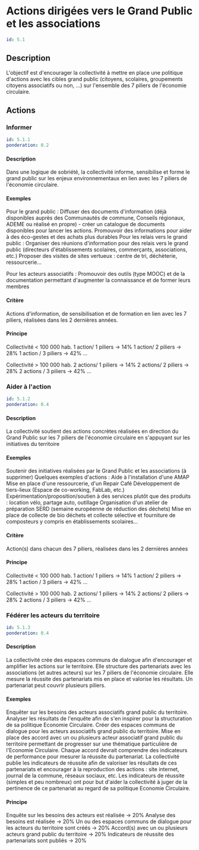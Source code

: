 # Actions dirigées vers le Grand Public et les associations
```yaml
id: 5.1
```
## Description
L'objectif est d'encourager la collectivité à mettre en place une politique d'actions avec les cibles grand public (citoyens, scolaires, groupements citoyens associatifs ou non, ...) sur l'ensemble des 7 piliers de l'économie circulaire.

## Actions
### Informer
```yaml
id: 5.1.1
ponderation: 0.2
```
#### Description
Dans une logique de sobriété, la collectivité informe, sensibilise et forme le grand public sur les enjeux environnementaux en lien avec les 7 piliers de l'économie circulaire.

#### Exemples
Pour le grand public :
Diffuser des documents d'information (déjà disponibles auprès des Communautés de commune, Conseils régionaux, ADEME ou réalisé en propre) - créer un catalogue de documents disponibles pour lancer les actions. 
Promouvoir des informations pour aider à des éco-gestes et des achats plus durables
Pour les relais vers le grand public :
Organiser des réunions d'information pour des relais vers le grand public (directeurs d'établissements scolaires, commerçants, associations, etc.)
Proposer des visites de sites vertueux : centre de tri, déchèterie, ressourcerie...

Pour les acteurs associatifs :
Promouvoir des outils (type MOOC) et de la documentation permettant d'augmenter la connaissance et de former leurs membres

#### Critère
Actions d'information, de sensibilisation et de formation en lien avec les 7 piliers, réalisées dans les 2 dernières années.

#### Principe
Collectivité < 100 000 hab. 
1 action/ 1 piliers → 14%
1 action/ 2 piliers → 28%
1 action / 3 piliers → 42%
…

Collectivité > 100 000 hab. 
2 actions/ 1 piliers → 14%
2 actions/ 2 piliers → 28%
2 actions / 3 piliers → 42%
…


### Aider à l'action
```yaml
id: 5.1.2
ponderation: 0.4
```
#### Description
La collectivité soutient des actions concrètes réalisées en direction du Grand Public sur les 7 piliers de l'économie circulaire en s'appuyant sur les initiatives du territoire

#### Exemples
Soutenir des initiatives réalisées par le Grand Public et les associations (à supprimer)
Quelques exemples d'actions :
Aide à l'installation d'une AMAP
Mise en place d'une ressourcerie, d'un Repair Café
Développement de tiers-lieux (Espace de co-working, FabLab, etc.)
Expérimentation/proposition/soutien à des services plutôt que des produits : location vélo, partage auto, outillage
Organisation d'un atelier de préparation SERD (semaine européenne de réduction des déchets)
Mise en place de collecte de bio déchets et collecte sélective et fourniture de composteurs y compris en établissements scolaires...

#### Critère
Action(s) dans chacun des 7 piliers, réalisées dans les 2 dernières années

#### Principe
Collectivité < 100 000 hab.
1 action/ 1 piliers → 14%
1 action/ 2 piliers → 28%
1 action / 3 piliers → 42%
…

Collectivité > 100 000 hab.
2 actions/ 1 piliers → 14%
2 actions/ 2 piliers → 28%
2 actions / 3 piliers → 42%
…


### Fédérer les acteurs du territoire
```yaml
id: 5.1.3
ponderation: 0.4
```
#### Description
La collectivité crée des espaces communs de dialogue afin d'encourager et amplifier les actions sur le territoire. Elle structure des partenariats avec les associations (et autres acteurs) sur les 7 piliers de l'économie circulaire. Elle mesure la réussite des partenariats mis en place et valorise les résultats.
Un partenariat peut couvrir plusieurs piliers.

#### Exemples
Enquêter sur les besoins des acteurs associatifs grand public du territoire. 
Analyser les résultats de l'enquête afin de s'en inspirer pour la structuration de sa politique Economie Circulaire.
Créer des espaces communs de dialogue pour les acteurs associatifs grand public du territoire.
Mise en place des accord avec un ou plusieurs acteur associatif grand public du territoire permettant de progresser sur une thématique particulière de l'Economie Circulaire. Chaque accord devrait comprendre des indicateurs de performance pour mesurer la réussite du partenariat.
La collectivité publie les indicateurs de réussite afin de valoriser les résultats de ces partenariats et encourager à la reproduction des actions : site internet, journal de la commune, réseaux sociaux, etc. 
Les indicateurs de réussite (simples et peu nombreux) ont pour but d'aider la collectivité à juger de la pertinence de ce partenariat au regard de sa politique Economie Circulaire.

#### Principe
Enquête sur les besoins des acteurs est réalisée → 20%
Analyse des besoins est réalisée → 20%
Un ou des espaces communs de dialogue pour les acteurs du territoire sont créés → 20%
Accord(s) avec un ou plusieurs acteurs grand public du territoire → 20%
Indicateurs de réussite des partenariats sont publiés → 20%


